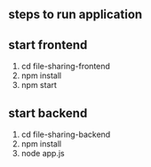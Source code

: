 ## steps to run application

## start frontend 
1. cd file-sharing-frontend
2. npm install
3. npm start
## start backend
1. cd file-sharing-backend
2. npm install
3. node app.js
